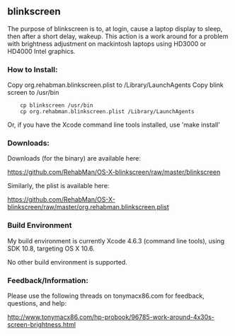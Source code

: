 ## blinkscreen

The purpose of blinkscreen is to, at login, cause a laptop display to sleep, then after a short delay, wakeup.  This action is a work around for a problem with brightness adjustment on mackintosh laptops using HD3000 or HD4000 Intel graphics.


### How to Install:

Copy org.rehabman.blinkscreen.plist to /Library/LaunchAgents
Copy blink screen to /usr/bin

```
	cp blinkscreen /usr/bin
	cp org.rehabman.blinkscreen.plist /Library/LaunchAgents
```

Or, if you have the Xcode command line tools installed, use 'make install'


### Downloads:

Downloads (for the binary) are available here:

https://github.com/RehabMan/OS-X-blinkscreen/raw/master/blinkscreen

Similarly, the plist is available here:

https://github.com/RehabMan/OS-X-blinkscreen/raw/master/org.rehabman.blinkscreen.plist


### Build Environment

My build environment is currently Xcode 4.6.3 (command line tools), using SDK 10.8, targeting OS X 10.6.

No other build environment is supported.


### Feedback/Information:

Please use the following threads on tonymacx86.com for feedback, questions, and help:

http://www.tonymacx86.com/hp-probook/96785-work-around-4x30s-screen-brightness.html


